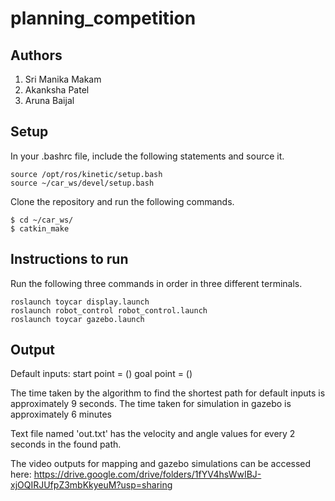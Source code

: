 # planning_competition

## Authors

 1. Sri Manika Makam
 2. Akanksha Patel
 3. Aruna Baijal
 
## Setup 
In your .bashrc file, include the following statements and source it.

```
source /opt/ros/kinetic/setup.bash
source ~/car_ws/devel/setup.bash
```

Clone the repository and run the following commands.

```
$ cd ~/car_ws/
$ catkin_make
```
 
## Instructions to run

Run the following three commands in order in three different terminals.

```
roslaunch toycar display.launch
roslaunch robot_control robot_control.launch 
roslaunch toycar gazebo.launch
```

## Output

Default inputs: 
start point = ()
goal point = ()

The time taken by the algorithm to find the shortest path for default inputs is approximately 9 seconds.
The time taken for simulation in gazebo is approximately 6 minutes

Text file named 'out.txt' has the velocity and angle values for every 2 seconds in the found path.

The video outputs for mapping and gazebo simulations can be accessed here:
https://drive.google.com/drive/folders/1fYV4hsWwIBJ-xjOQIRJUfpZ3mbKkyeuM?usp=sharing

